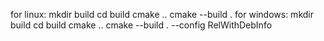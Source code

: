 for linux:
	mkdir build
	cd build
	cmake ..
	cmake --build .
for windows:
	mkdir build
	cd build
	cmake ..
	cmake --build . --config RelWithDebInfo
